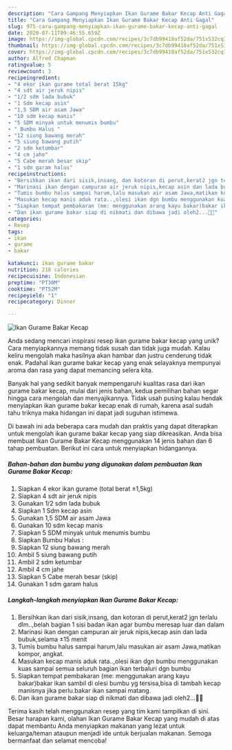 ```yaml
---
description: "Cara Gampang Menyiapkan Ikan Gurame Bakar Kecap Anti Gagal"
title: "Cara Gampang Menyiapkan Ikan Gurame Bakar Kecap Anti Gagal"
slug: 975-cara-gampang-menyiapkan-ikan-gurame-bakar-kecap-anti-gagal
date: 2020-07-11T09:46:55.659Z
image: https://img-global.cpcdn.com/recipes/3c7db99410af52da/751x532cq70/ikan-gurame-bakar-kecap-foto-resep-utama.jpg
thumbnail: https://img-global.cpcdn.com/recipes/3c7db99410af52da/751x532cq70/ikan-gurame-bakar-kecap-foto-resep-utama.jpg
cover: https://img-global.cpcdn.com/recipes/3c7db99410af52da/751x532cq70/ikan-gurame-bakar-kecap-foto-resep-utama.jpg
author: Alfred Chapman
ratingvalue: 5
reviewcount: 3
recipeingredient:
- "4 ekor ikan gurame total berat 15kg"
- "4 sdt air jeruk nipis"
- "1/2 sdm lada bubuk"
- "1 Sdm kecap asin"
- "1,5 SDM air asam Jawa"
- "10 sdm kecap manis"
- "5 SDM minyak untuk menumis bumbu"
- " Bumbu Halus "
- "12 siung bawang merah"
- "5 siung bawang putih"
- "2 sdm ketumbar"
- "4 cm jahe"
- "5 Cabe merah besar skip"
- "1 sdm garam halus"
recipeinstructions:
- "Bersihkan ikan dari sisik,insang, dan kotoran di perut,kerat2 jgn terlalu dlm..,belah bagian 1 sisi badan ikan agar bumbu meresap luar dan dalam"
- "Marinasi ikan dengan campuran air jeruk nipis,kecap asin dan lada bubuk,selama ±15 menit"
- "Tumis bumbu halus sampai harum,lalu masukan air asam Jawa,matikan kompor, angkat."
- "Masukan kecap manis aduk rata..,olesi ikan dgn bumbu menggunakan kuas sampai semua seluruh bagian ikan terbaluri dgn bumbu"
- "Siapkan tempat pembakaran (me: menggunakan arang kayu bakar)bakar ikan sambil di olesi bumbu yg tersisa,bisa di tambah kecap manisnya jika perlu.bakar ikan sampai matang."
- "Dan ikan gurame bakar siap di nikmati dan dibawa jadi oleh2...💐💐"
categories:
- Resep
tags:
- ikan
- gurame
- bakar

katakunci: ikan gurame bakar 
nutrition: 218 calories
recipecuisine: Indonesian
preptime: "PT30M"
cooktime: "PT52M"
recipeyield: "1"
recipecategory: Dinner

---
```



![Ikan Gurame Bakar Kecap](https://img-global.cpcdn.com/recipes/3c7db99410af52da/751x532cq70/ikan-gurame-bakar-kecap-foto-resep-utama.jpg)

Anda sedang mencari inspirasi resep ikan gurame bakar kecap yang unik? Cara menyiapkannya memang tidak susah dan tidak juga mudah. Kalau keliru mengolah maka hasilnya akan hambar dan justru cenderung tidak enak. Padahal ikan gurame bakar kecap yang enak selayaknya mempunyai aroma dan rasa yang dapat memancing selera kita.



Banyak hal yang sedikit banyak mempengaruhi kualitas rasa dari ikan gurame bakar kecap, mulai dari jenis bahan, kedua pemilihan bahan segar hingga cara mengolah dan menyajikannya. Tidak usah pusing kalau hendak menyiapkan ikan gurame bakar kecap enak di rumah, karena asal sudah tahu triknya maka hidangan ini dapat jadi suguhan istimewa.


Di bawah ini ada beberapa cara mudah dan praktis yang dapat diterapkan untuk mengolah ikan gurame bakar kecap yang siap dikreasikan. Anda bisa membuat Ikan Gurame Bakar Kecap menggunakan 14 jenis bahan dan 6 tahap pembuatan. Berikut ini cara untuk menyiapkan hidangannya.

<!--inarticleads1-->

##### Bahan-bahan dan bumbu yang digunakan dalam pembuatan Ikan Gurame Bakar Kecap:

1. Siapkan 4 ekor ikan gurame (total berat ±1,5kg)
1. Siapkan 4 sdt air jeruk nipis
1. Gunakan 1/2 sdm lada bubuk
1. Siapkan 1 Sdm kecap asin
1. Gunakan 1,5 SDM air asam Jawa
1. Gunakan 10 sdm kecap manis
1. Siapkan 5 SDM minyak untuk menumis bumbu
1. Siapkan  Bumbu Halus :
1. Siapkan 12 siung bawang merah
1. Ambil 5 siung bawang putih
1. Ambil 2 sdm ketumbar
1. Ambil 4 cm jahe
1. Siapkan 5 Cabe merah besar (skip)
1. Gunakan 1 sdm garam halus




<!--inarticleads2-->

##### Langkah-langkah menyiapkan Ikan Gurame Bakar Kecap:

1. Bersihkan ikan dari sisik,insang, dan kotoran di perut,kerat2 jgn terlalu dlm..,belah bagian 1 sisi badan ikan agar bumbu meresap luar dan dalam
1. Marinasi ikan dengan campuran air jeruk nipis,kecap asin dan lada bubuk,selama ±15 menit
1. Tumis bumbu halus sampai harum,lalu masukan air asam Jawa,matikan kompor, angkat.
1. Masukan kecap manis aduk rata..,olesi ikan dgn bumbu menggunakan kuas sampai semua seluruh bagian ikan terbaluri dgn bumbu
1. Siapkan tempat pembakaran (me: menggunakan arang kayu bakar)bakar ikan sambil di olesi bumbu yg tersisa,bisa di tambah kecap manisnya jika perlu.bakar ikan sampai matang.
1. Dan ikan gurame bakar siap di nikmati dan dibawa jadi oleh2...💐💐




Terima kasih telah menggunakan resep yang tim kami tampilkan di sini. Besar harapan kami, olahan Ikan Gurame Bakar Kecap yang mudah di atas dapat membantu Anda menyiapkan makanan yang lezat untuk keluarga/teman ataupun menjadi ide untuk berjualan makanan. Semoga bermanfaat dan selamat mencoba!
